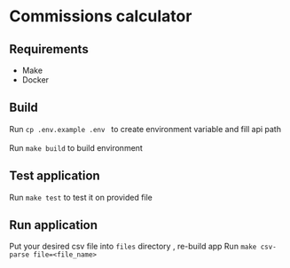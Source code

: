 # Commissions calculator

## Requirements

<ul>
    <li> Make </li>
    <li> Docker </li>
</ul>

## Build
Run `cp .env.example .env ` to create environment variable and fill api path <br>  
Run `make build` to build environment


## Test application
Run `make test` to test it on provided file


## Run application
Put your desired csv file into `files` directory , re-build app
Run `make csv-parse file=<file_name>`  
